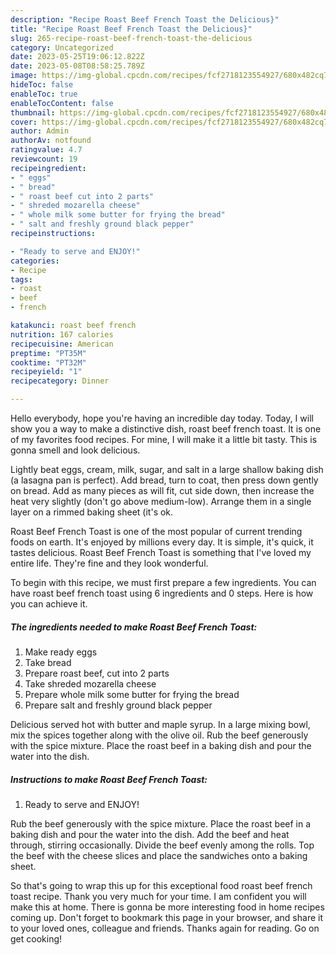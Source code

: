 ```yaml
---
description: "Recipe Roast Beef French Toast the Delicious}"
title: "Recipe Roast Beef French Toast the Delicious}"
slug: 265-recipe-roast-beef-french-toast-the-delicious
category: Uncategorized
date: 2023-05-25T19:06:12.822Z
date: 2023-05-08T08:58:25.789Z
image: https://img-global.cpcdn.com/recipes/fcf2718123554927/680x482cq70/roast-beef-french-toast-recipe-main-photo.jpg
hideToc: false
enableToc: true
enableTocContent: false
thumbnail: https://img-global.cpcdn.com/recipes/fcf2718123554927/680x482cq70/roast-beef-french-toast-recipe-main-photo.jpg
cover: https://img-global.cpcdn.com/recipes/fcf2718123554927/680x482cq70/roast-beef-french-toast-recipe-main-photo.jpg
author: Admin
authorAv: notfound
ratingvalue: 4.7
reviewcount: 19
recipeingredient:
- " eggs"
- " bread"
- " roast beef cut into 2 parts"
- " shreded mozarella cheese"
- " whole milk some butter for frying the bread"
- " salt and freshly ground black pepper"
recipeinstructions:

- "Ready to serve and ENJOY!"
categories:
- Recipe
tags:
- roast
- beef
- french

katakunci: roast beef french 
nutrition: 167 calories
recipecuisine: American
preptime: "PT35M"
cooktime: "PT32M"
recipeyield: "1"
recipecategory: Dinner

---
```



Hello everybody, hope you're having an incredible day today. Today, I will show you a way to make a distinctive dish, roast beef french toast. It is one of my favorites food recipes. For mine, I will make it a little bit tasty. This is gonna smell and look delicious.

Lightly beat eggs, cream, milk, sugar, and salt in a large shallow baking dish (a lasagna pan is perfect). Add bread, turn to coat, then press down gently on bread. Add as many pieces as will fit, cut side down, then increase the heat very slightly (don&#39;t go above medium-low). Arrange them in a single layer on a rimmed baking sheet (it&#39;s ok.

Roast Beef French Toast is one of the most popular of current trending foods on earth. It's enjoyed by millions every day. It is simple, it's quick, it tastes delicious. Roast Beef French Toast is something that I've loved my entire life. They're fine and they look wonderful.


To begin with this recipe, we must first prepare a few ingredients. You can have roast beef french toast using 6 ingredients and 0 steps. Here is how you can achieve it.

<!--inarticleads1-->

##### The ingredients needed to make Roast Beef French Toast:

1. Make ready  eggs
1. Take  bread
1. Prepare  roast beef, cut into 2 parts
1. Take  shreded mozarella cheese
1. Prepare  whole milk some butter for frying the bread
1. Prepare  salt and freshly ground black pepper


Delicious served hot with butter and maple syrup. In a large mixing bowl, mix the spices together along with the olive oil. Rub the beef generously with the spice mixture. Place the roast beef in a baking dish and pour the water into the dish. 

<!--inarticleads2-->

##### Instructions to make Roast Beef French Toast:


1. Ready to serve and ENJOY!

Rub the beef generously with the spice mixture. Place the roast beef in a baking dish and pour the water into the dish. Add the beef and heat through, stirring occasionally. Divide the beef evenly among the rolls. Top the beef with the cheese slices and place the sandwiches onto a baking sheet. 

So that's going to wrap this up for this exceptional food roast beef french toast recipe. Thank you very much for your time. I am confident you will make this at home. There is gonna be more interesting food in home recipes coming up. Don't forget to bookmark this page in your browser, and share it to your loved ones, colleague and friends. Thanks again for reading. Go on get cooking!

